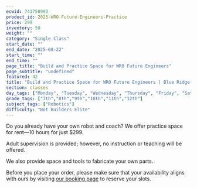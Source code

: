 ```yaml
---
ecwid: 741758993
product_id: 2025-WRO-Future-Engineers-Practice
price: 299
inventory: 50
weight: ""
category: "Single Class"
start_date: ""
end_date: "2025-08-22"
start_time: ""
end_time: ""
page_title: "Build and Practice Space for WRO Future Engineers"
page_subtitle: "undefined"
featured: 42
title: "Build and Practice Space for WRO Future Engineers | Blue Ridge Boost"
section: classes
day_tags: ["Monday", "Tuesday", "Wednesday", "Thursday", "Friday", "Saturday", "Sunday"]
grade_tags: ["7th","8th","9th","10th","11th","12th"]
subject_tags: ["Robotics"]
difficulty: "Bot Builders Elite"
---
```

<p>Do you already have your own robot and coach? We offer practice space for rent—10 hours for just $299.</p><p>Adult supervision is provided; however, no instruction or teaching will be offered.</p><p>We also provide space and tools to fabricate your own parts.</p><p>Before you place your order, please make sure that your availability aligns with ours by visiting <a href="https://blueridgeboost-wro-future-engineers.youcanbook.me" target="_blank">our booking page</a> to reserve your slots.<br></p>
